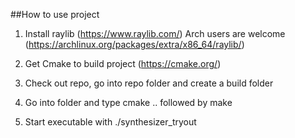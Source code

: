 ##How to use project

1. Install raylib (https://www.raylib.com/) Arch users are welcome (https://archlinux.org/packages/extra/x86_64/raylib/)

2. Get Cmake to build project (https://cmake.org/)

3. Check out repo, go into repo folder and create a build folder

4. Go into folder and type cmake .. followed by make

5. Start executable with ./synthesizer_tryout
